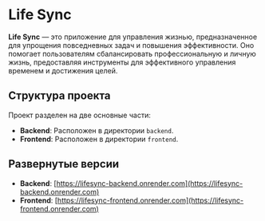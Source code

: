 # Life Sync

**Life Sync** — это приложение для управления жизнью, предназначенное для упрощения повседневных задач и повышения эффективности. Оно помогает пользователям сбалансировать профессиональную и личную жизнь, предоставляя инструменты для эффективного управления временем и достижения целей.

## Структура проекта

Проект разделен на две основные части:

- **Backend**: Расположен в директории `backend`.
- **Frontend**: Расположен в директории `frontend`.

## Развернутые версии

- **Backend**: [https://lifesync-backend.onrender.com](https://lifesync-backend.onrender.com)
- **Frontend**: [https://lifesync-frontend.onrender.com](https://lifesync-frontend.onrender.com)
